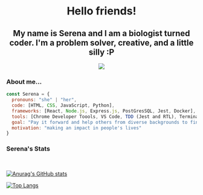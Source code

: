 <h1 align="center" >Hello friends! </h1>

<h2 align="center"> My name is Serena and I am a biologist turned coder. I'm a problem solver, creative, and a little silly :P </h2>
<p align="center"><img src="https://c.tenor.com/hAFS225f6RQAAAAd/cat-funny.gif" />
 </p>

### About me... 

```javascript
const Serena = {
  pronouns: "she" | "her",
  code: [HTML, CSS, JavaScript, Python],
  frameworks: [React, Node.js, Express.js, PostGresSQL, Jest, Docker],
  tools: [Chrome Developer Toools, VS Code, TDD (Jest and RTL), Terminal, Git, GithHub],
  goal: "Pay it forward and help others from diverse backgrounds to find their place in tech <3",
  motivation: "making an impact in people's lives"
}
```
### Serena's Stats
<br>

[![Anurag's GitHub stats](https://github-readme-stats.vercel.app/api?username=jenhuynh&show_icons=true&theme=radical)](https://github.com/jenhuynh/github-readme-stats)

[![Top Langs](https://github-readme-stats.vercel.app/api/top-langs/?username=jenhuynh&layout=compact&show_icons=true&theme=radical)](https://github.com/jenhuynh/github-readme-stats)
<br>
